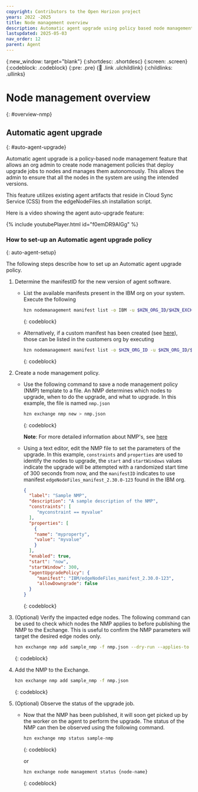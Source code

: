 ```yaml
---
copyright: Contributors to the Open Horizon project
years: 2022 -2025
title: Node management overview
description: Automatic agent upgrade using policy based node management
lastupdated: 2025-05-03
nav_order: 12
parent: Agent
---
```


{:new_window: target="blank"}
{:shortdesc: .shortdesc}
{:screen: .screen}
{:codeblock: .codeblock}
{:pre: .pre}
{:child: .link .ulchildlink}
{:childlinks: .ullinks}

# Node management overview
{: #overview-nmp}

## Automatic agent upgrade
{: #auto-agent-upgrade}

Automatic agent upgrade is a policy-based node management feature that allows an org admin to create node management policies that deploy upgrade jobs to nodes and manages them autonomously. This allows the admin to ensure that all the nodes in the system are using the intended versions.

This feature utilizes existing agent artifacts that reside in Cloud Sync Service (CSS) from the edgeNodeFiles.sh installation script.

Here is a video showing the agent auto-upgrade feature:

{% include youtubePlayer.html id="f0emDR9AIGg" %}

### How to set-up an Automatic agent upgrade policy
{: auto-agent-setup}

The following steps describe how to set up an Automatic agent upgrade policy.

1. Determine the manifestID for the new version of agent software.

   - List the available manifests present in the IBM org on your system. Execute the following

     ```bash
     hzn nodemanagement manifest list -o IBM -u $HZN_ORG_ID/$HZN_EXCHANGE_USER_AUTH
     ```
     {: codeblock}

   - Alternatively, if a custom manifest has been created (see [here](./agentfile_manifest.md)), those can be listed in the customers org by executing

     ```bash
     hzn nodemanagement manifest list -o $HZN_ORG_ID -u $HZN_ORG_ID/$HZN_EXCHANGE_USER_AUTH
     ```
     {: codeblock}

2. Create a node management policy.

   - Use the following command to save a node management policy (NMP) template to a file. An NMP determines which nodes to upgrade, when to do the upgrade, and what to upgrade. In this example, the file is named `nmp.json`

     ```bash
     hzn exchange nmp new > nmp.json
     ```
     {: codeblock}

     **Note**: For more detailed information about NMP's, see [here](./node_management_policy.md)

   - Using a text editor, edit the NMP file to set the parameters of the upgrade. In this example, `constraints` and `properties` are used to identify the nodes to upgrade, the `start` and `startWindows` values indicate the upgrade will be attempted with a randomized start time of 300 seconds from now, and the `manifestID` indicates to use manifest `edgeNodeFiles_manifest_2.30.0-123` found in the IBM org.

     ```json
     {
       "label": "Sample NMP",
       "description": "A sample description of the NMP",
       "constraints": [
          "myconstraint == myvalue"
       ],
       "properties": [
         {
         "name": "myproperty",
         "value": "myvalue"
         }
       ],
       "enabled": true,
       "start": "now",
       "startWindow": 300,
       "agentUpgradePolicy": {
          "manifest": "IBM/edgeNodeFiles_manifest_2.30.0-123",
          "allowDowngrade": false
       }
     }
     ```
     {: codeblock}

3. (Optional) Verify the impacted edge nodes.
   The following command can be used to check which nodes the NMP applies to before publishing the NMP to the Exchange. This is useful to confirm the NMP parameters will target the desired edge nodes only.

   ```bash
   hzn exchange nmp add sample_nmp -f nmp.json --dry-run --applies-to
   ```
   {: codeblock}

4. Add the NMP to the Exchange.

   ```bash
   hzn exchange nmp add sample_nmp -f nmp.json
   ```
   {: codeblock}

5. (Optional) Observe the status of the upgrade job.

   - Now that the NMP has been published, it will soon get picked up by the worker on the agent to perform the upgrade. The status of the NMP can then be observed using the following command.

     ```bash
     hzn exchange nmp status sample-nmp
     ```
     {: codeblock}

     or

      ```bash
      hzn exchange node management status {node-name}
      ```
      {: codeblock}

